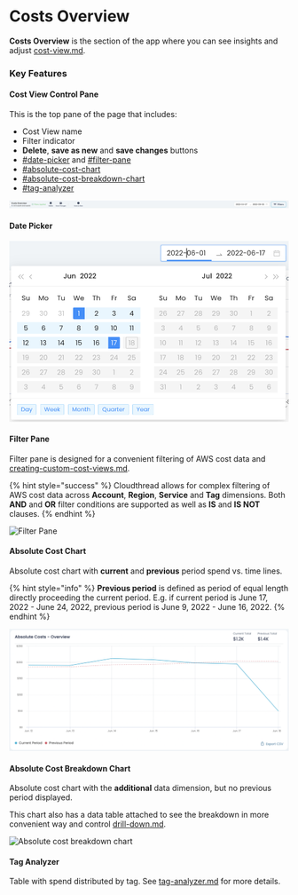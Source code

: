 # Costs Overview

**Costs Overview** is the section of the app where you can see insights and adjust [cost-view.md](cost-view.md "mention").

### Key Features

#### Cost View Control Pane

This is the top pane of the page that includes:

* Cost View name
* Filter indicator
* **Delete**, **save as new** and **save changes** buttons
* [#date-picker](costs-overview.md#date-picker "mention") and [#filter-pane](costs-overview.md#filter-pane "mention")
* [#absolute-cost-chart](costs-overview.md#absolute-cost-chart "mention")
* [#absolute-cost-breakdown-chart](costs-overview.md#absolute-cost-breakdown-chart "mention")
* [#tag-analyzer](costs-overview.md#tag-analyzer "mention")

![Cost View Control Pane](../../.gitbook/assets/image.png)

#### Date Picker

![](../../.gitbook/assets/date-picker.png)



#### Filter Pane

Filter pane is designed for a convenient filtering of AWS cost data and [creating-custom-cost-views.md](../../guides/creating-custom-cost-views.md "mention").

{% hint style="success" %}
Cloudthread allows for complex filtering of AWS cost data across **Account**, **Region**, **Service** and **Tag** dimensions. Both **AND** and **OR** filter conditions are supported as well as **IS** and **IS NOT** clauses.
{% endhint %}

![Filter Pane](<../../.gitbook/assets/Screen Cast 2022-05-03 at 8.13.50 PM.gif>)

#### Absolute Cost Chart

Absolute cost chart with **current** and **previous** period spend vs. time lines.

{% hint style="info" %}
**Previous period** is defined as period of equal length directly proceeding the current period. E.g. if current period is June 17, 2022 - June 24, 2022, previous period is June 9, 2022 - June 16, 2022.
{% endhint %}

![Absolute Cost Chart](<../../.gitbook/assets/image (9).png>)

#### Absolute Cost Breakdown Chart

Absolute cost chart with the **additional** data dimension, but no previous period displayed.

This chart also has a data table attached to see the breakdown in more convenient way and control [drill-down.md](../drill-down.md "mention").

![Absolute cost breakdown chart](<../../.gitbook/assets/Screen Cast 2022-05-03 at 8.03.32 PM.gif>)

#### Tag Analyzer

Table with spend distributed by tag. See [tag-analyzer.md](tag-analyzer.md "mention") for more details.
